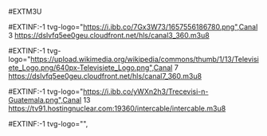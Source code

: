 #EXTM3U

#EXTINF:-1 tvg-logo="https://i.ibb.co/7Gx3W73/1657556186780.png",Canal 3
https://dslvfq5ee0geu.cloudfront.net/hls/canal3_360.m3u8

#EXTINF:-1 tvg-logo="https://upload.wikimedia.org/wikipedia/commons/thumb/1/13/Televisiete_Logo.png/640px-Televisiete_Logo.png",Canal 7
https://dslvfq5ee0geu.cloudfront.net/hls/canal7_360.m3u8

#EXTINF:-1 tvg-logo="https://i.ibb.co/yWXn2h3/Trecevisi-n-Guatemala.png",Canal 13
https://tv91.hostingnuclear.com:19360/intercable/intercable.m3u8

#EXTINF:-1 tvg-logo="",
